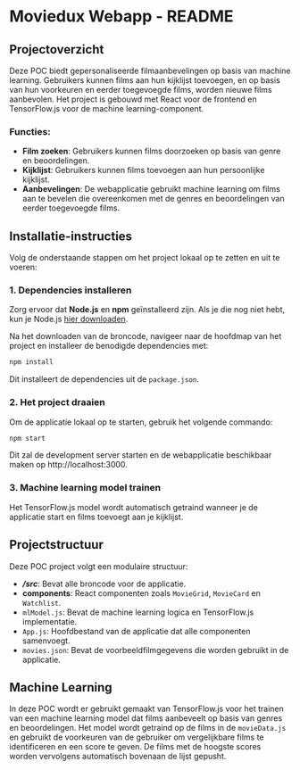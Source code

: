 # Moviedux Webapp - README

## Projectoverzicht

Deze POC biedt gepersonaliseerde filmaanbevelingen op basis van machine learning. Gebruikers kunnen films aan hun kijklijst toevoegen, en op basis van hun voorkeuren en eerder toegevoegde films, worden nieuwe films aanbevolen. Het project is gebouwd met React voor de frontend en TensorFlow.js voor de machine learning-component.

### Functies:

- **Film zoeken**: Gebruikers kunnen films doorzoeken op basis van genre en beoordelingen.
- **Kijklijst**: Gebruikers kunnen films toevoegen aan hun persoonlijke kijklijst.
- **Aanbevelingen**: De webapplicatie gebruikt machine learning om films aan te bevelen die overeenkomen met de genres en beoordelingen van eerder toegevoegde films.

## Installatie-instructies

Volg de onderstaande stappen om het project lokaal op te zetten en uit te voeren:

### 1. Dependencies installeren

Zorg ervoor dat **Node.js** en **npm** geïnstalleerd zijn. Als je die nog niet hebt, kun je Node.js [hier downloaden](https://nodejs.org/).

Na het downloaden van de broncode, navigeer naar de hoofdmap van het project en installeer de benodigde dependencies met:

```bash
npm install
```

Dit installeert de dependencies uit de `package.json`.

### 2. Het project draaien

Om de applicatie lokaal op te starten, gebruik het volgende commando:

```bash
npm start
```

Dit zal de development server starten en de webapplicatie beschikbaar maken op http://localhost:3000.

### 3. Machine learning model trainen

Het TensorFlow.js model wordt automatisch getraind wanneer je de applicatie start en films toevoegt aan je kijklijst.

## Projectstructuur

Deze POC project volgt een modulaire structuur:

- **_/src_**: Bevat alle broncode voor de applicatie.
- **components**: React componenten zoals `MovieGrid`, `MovieCard` en `Watchlist`.
- `mlModel.js`: Bevat de machine learning logica en TensorFlow.js implementatie.
- `App.js`: Hoofdbestand van de applicatie dat alle componenten samenvoegt.
- `movies.json`: Bevat de voorbeeldfilmgegevens die worden gebruikt in de applicatie.

## Machine Learning

In deze POC wordt er gebruikt gemaakt van TensorFlow.js voor het trainen van een machine learning model dat films aanbeveelt op basis van genres en beoordelingen. Het model wordt getraind op de films in de `movieData.js` en gebruikt de voorkeuren van de gebruiker om vergelijkbare films te identificeren en een score te geven.
De films met de hoogste scores worden vervolgens automatisch bovenaan de lijst gepusht.

